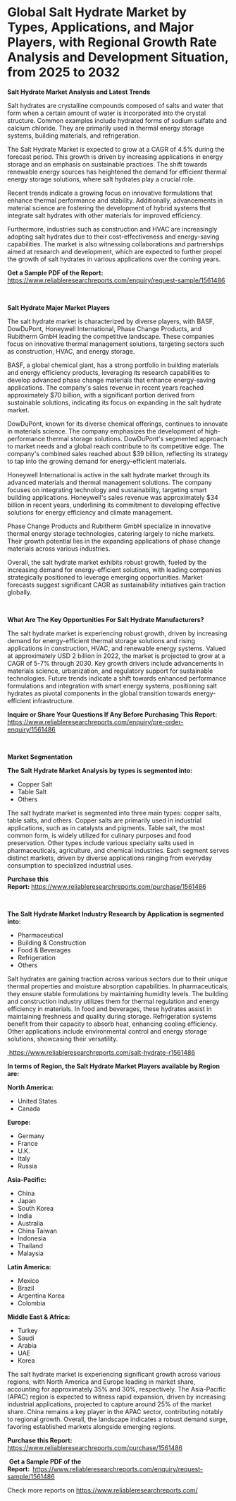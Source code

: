 <p><h1>Global Salt Hydrate Market by Types, Applications, and Major Players, with Regional Growth Rate Analysis and Development Situation, from 2025 to 2032</h1></p><p><strong>Salt Hydrate Market Analysis and Latest Trends</strong></p>
<p><p>Salt hydrates are crystalline compounds composed of salts and water that form when a certain amount of water is incorporated into the crystal structure. Common examples include hydrated forms of sodium sulfate and calcium chloride. They are primarily used in thermal energy storage systems, building materials, and refrigeration.</p><p>The Salt Hydrate Market is expected to grow at a CAGR of 4.5% during the forecast period. This growth is driven by increasing applications in energy storage and an emphasis on sustainable practices. The shift towards renewable energy sources has heightened the demand for efficient thermal energy storage solutions, where salt hydrates play a crucial role. </p><p>Recent trends indicate a growing focus on innovative formulations that enhance thermal performance and stability. Additionally, advancements in material science are fostering the development of hybrid systems that integrate salt hydrates with other materials for improved efficiency. </p><p>Furthermore, industries such as construction and HVAC are increasingly adopting salt hydrates due to their cost-effectiveness and energy-saving capabilities. The market is also witnessing collaborations and partnerships aimed at research and development, which are expected to further propel the growth of salt hydrates in various applications over the coming years.</p></p>
<p><strong>Get a Sample PDF of the Report:&nbsp;</strong> <a href="https://www.reliableresearchreports.com/enquiry/request-sample/1561486?utm_campaign=2219&utm_medium=2&utm_source=Github&utm_content=ia&utm_term=31032025&utm_id=salt-hydrate">https://www.reliableresearchreports.com/enquiry/request-sample/1561486</a></p>
<p>&nbsp;</p>
<p><strong>Salt Hydrate Major Market Players</strong></p>
<p><p>The salt hydrate market is characterized by diverse players, with BASF, DowDuPont, Honeywell International, Phase Change Products, and Rubitherm GmbH leading the competitive landscape. These companies focus on innovative thermal management solutions, targeting sectors such as construction, HVAC, and energy storage.</p><p>BASF, a global chemical giant, has a strong portfolio in building materials and energy efficiency products, leveraging its research capabilities to develop advanced phase change materials that enhance energy-saving applications. The company's sales revenue in recent years reached approximately $70 billion, with a significant portion derived from sustainable solutions, indicating its focus on expanding in the salt hydrate market.</p><p>DowDuPont, known for its diverse chemical offerings, continues to innovate in materials science. The company emphasizes the development of high-performance thermal storage solutions. DowDuPont's segmented approach to market needs and a global reach contribute to its competitive edge. The company's combined sales reached about $39 billion, reflecting its strategy to tap into the growing demand for energy-efficient materials.</p><p>Honeywell International is active in the salt hydrate market through its advanced materials and thermal management solutions. The company focuses on integrating technology and sustainability, targeting smart building applications. Honeywell's sales revenue was approximately $34 billion in recent years, underlining its commitment to developing effective solutions for energy efficiency and climate management.</p><p>Phase Change Products and Rubitherm GmbH specialize in innovative thermal energy storage technologies, catering largely to niche markets. Their growth potential lies in the expanding applications of phase change materials across various industries.</p><p>Overall, the salt hydrate market exhibits robust growth, fueled by the increasing demand for energy-efficient solutions, with leading companies strategically positioned to leverage emerging opportunities. Market forecasts suggest significant CAGR as sustainability initiatives gain traction globally.</p></p>
<p>&nbsp;</p>
<p><strong>What Are The Key Opportunities For Salt Hydrate Manufacturers?</strong></p>
<p><p>The salt hydrate market is experiencing robust growth, driven by increasing demand for energy-efficient thermal storage solutions and rising applications in construction, HVAC, and renewable energy systems. Valued at approximately USD 2 billion in 2022, the market is projected to grow at a CAGR of 5-7% through 2030. Key growth drivers include advancements in materials science, urbanization, and regulatory support for sustainable technologies. Future trends indicate a shift towards enhanced performance formulations and integration with smart energy systems, positioning salt hydrates as pivotal components in the global transition towards energy-efficient infrastructure.</p></p>
<p><strong>Inquire or Share Your Questions If Any Before Purchasing This Report:</strong> <a href="https://www.reliableresearchreports.com/enquiry/pre-order-enquiry/1561486?utm_campaign=2219&utm_medium=2&utm_source=Github&utm_content=ia&utm_term=31032025&utm_id=salt-hydrate">https://www.reliableresearchreports.com/enquiry/pre-order-enquiry/1561486</a></p>
<p>&nbsp;</p>
<p><strong>Market Segmentation</strong></p>
<p><strong>The Salt Hydrate Market Analysis by types is segmented into:</strong></p>
<p><ul><li>Copper Salt</li><li>Table Salt</li><li>Others</li></ul></p>
<p><p>The salt hydrate market is segmented into three main types: copper salts, table salts, and others. Copper salts are primarily used in industrial applications, such as in catalysts and pigments. Table salt, the most common form, is widely utilized for culinary purposes and food preservation. Other types include various specialty salts used in pharmaceuticals, agriculture, and chemical industries. Each segment serves distinct markets, driven by diverse applications ranging from everyday consumption to specialized industrial uses.</p></p>
<p><strong>Purchase this Report:&nbsp;</strong><a href="https://www.reliableresearchreports.com/purchase/1561486?utm_campaign=2219&utm_medium=2&utm_source=Github&utm_content=ia&utm_term=31032025&utm_id=salt-hydrate">https://www.reliableresearchreports.com/purchase/1561486</a></p>
<p>&nbsp;</p>
<p><strong>The Salt Hydrate Market Industry Research by Application is segmented into:</strong></p>
<p><ul><li>Pharmaceutical</li><li>Building & Construction</li><li>Food & Beverages</li><li>Refrigeration</li><li>Others</li></ul></p>
<p><p>Salt hydrates are gaining traction across various sectors due to their unique thermal properties and moisture absorption capabilities. In pharmaceuticals, they ensure stable formulations by maintaining humidity levels. The building and construction industry utilizes them for thermal regulation and energy efficiency in materials. In food and beverages, these hydrates assist in maintaining freshness and quality during storage. Refrigeration systems benefit from their capacity to absorb heat, enhancing cooling efficiency. Other applications include environmental control and energy storage solutions, showcasing their versatility.</p></p>
<p><a href="https://www.reliableresearchreports.com/salt-hydrate-r1561486?utm_campaign=2219&utm_medium=2&utm_source=Github&utm_content=ia&utm_term=31032025&utm_id=salt-hydrate">&nbsp;https://www.reliableresearchreports.com/salt-hydrate-r1561486</a></p>
<p><strong>In terms of Region, the Salt Hydrate Market Players available by Region are:</strong></p>
<p>
    <p> <strong> North America: </strong>
        <ul>
            <li>United States</li>
            <li>Canada</li>
        </ul>
        </p> 
    <p> <strong> Europe: </strong>
        <ul>
            <li>Germany</li>
            <li>France</li>
            <li>U.K.</li>
            <li>Italy</li>
            <li>Russia</li>
        </ul>
        </p> 
    <p> <strong> Asia-Pacific: </strong>
        <ul>
            <li>China</li>
            <li>Japan</li>
            <li>South Korea</li>
            <li>India</li>
            <li>Australia</li>
            <li>China Taiwan</li>
            <li>Indonesia</li>
            <li>Thailand</li>
            <li>Malaysia</li>
        </ul>
        </p> 
    <p> <strong> Latin America: </strong>
        <ul>
            <li>Mexico</li>
            <li>Brazil</li>
            <li>Argentina Korea</li>
            <li>Colombia</li>
        </ul>
        </p> 
    <p> <strong> Middle East & Africa: </strong>
        <ul>
            <li>Turkey</li>
            <li>Saudi</li>
            <li>Arabia</li>
            <li>UAE</li>
            <li>Korea</li>
        </ul>
    </p>
    </p>
<p><p>The salt hydrate market is experiencing significant growth across various regions, with North America and Europe leading in market share, accounting for approximately 35% and 30%, respectively. The Asia-Pacific (APAC) region is expected to witness rapid expansion, driven by increasing industrial applications, projected to capture around 25% of the market share. China remains a key player in the APAC sector, contributing notably to regional growth. Overall, the landscape indicates a robust demand surge, favoring established markets alongside emerging regions.</p></p>
<p><strong>Purchase this Report: </strong><a href="https://www.reliableresearchreports.com/purchase/1561486?utm_campaign=2219&utm_medium=2&utm_source=Github&utm_content=ia&utm_term=31032025&utm_id=salt-hydrate">https://www.reliableresearchreports.com/purchase/1561486</a></p>
<p>&nbsp;<strong>Get a Sample PDF of the Report:&nbsp;&nbsp;</strong><a href="https://www.reliableresearchreports.com/enquiry/request-sample/1561486?utm_campaign=2219&utm_medium=2&utm_source=Github&utm_content=ia&utm_term=31032025&utm_id=salt-hydrate">https://www.reliableresearchreports.com/enquiry/request-sample/1561486</a></p>
<p><strong></strong></p>
<p>Check more reports on <a href="https://www.reliableresearchreports.com/?utm_campaign=2219&utm_medium=2&utm_source=Github&utm_content=ia&utm_term=31032025&utm_id=salt-hydrate">https://www.reliableresearchreports.com/</a></p>